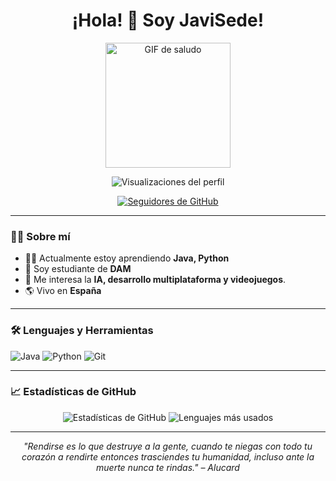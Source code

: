 <h1 align="center">¡Hola! 👋 Soy JaviSede!</h1>

<p align="center">
  <img src="https://media.giphy.com/media/Q7SKqn3G97xpmfSOvG/giphy.gif" alt="GIF de saludo" width="200" />
</p>

<p align="center">
  <img src="https://komarev.com/ghpvc/?username=JaviSede&color=blue" alt="Visualizaciones del perfil" />
</p>

<p align="center">
  <a href="https://github.com/JaviSede"><img src="https://img.shields.io/github/followers/JaviSede?label=Seguidores&style=social" alt="Seguidores de GitHub" /></a>
</p>

---

### 👨‍💻 Sobre mí

- 👨‍🎓 Actualmente estoy aprendiendo **Java, Python**
- 💼 Soy estudiante de **DAM**
- 🌱 Me interesa la **IA, desarrollo multiplataforma y videojuegos**.
- 🌎 Vivo en **España**

---

### 🛠️ Lenguajes y Herramientas

<p align="left">
  <img src="https://img.shields.io/badge/Java-BC0B19?style=for-the-badge&logo=python&logoColor=white" alt="Java"/>
  <img src="https://img.shields.io/badge/Python-3776AB?style=for-the-badge&logo=python&logoColor=white" alt="Python"/>
  <img src="https://img.shields.io/badge/Git-F05032?style=for-the-badge&logo=git&logoColor=white" alt="Git"/>
  <!-- Agrega más badges según tus habilidades -->
</p>

---

### 📈 Estadísticas de GitHub

<div align="center">
  <img src="https://github-readme-stats.vercel.app/api?username=JaviSede&show_icons=true&theme=radical" alt="Estadísticas de GitHub" />
  <img src="https://github-readme-stats.vercel.app/api/top-langs/?username=JaviSede&layout=compact&theme=radical" alt="Lenguajes más usados" />
</div>

---

<p align="center">
  <em>"Rendirse es lo que destruye a la gente, cuando te niegas con todo tu corazón a rendirte entonces trasciendes tu humanidad, incluso ante la muerte nunca te rindas." – Alucard</em>
</p>

